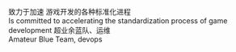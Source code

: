 致力于加速 游戏开发的各种标准化进程<br>
Is committed to accelerating the standardization process of game development
超业余蓝队、运维<br>
Amateur Blue Team, devops<br>
